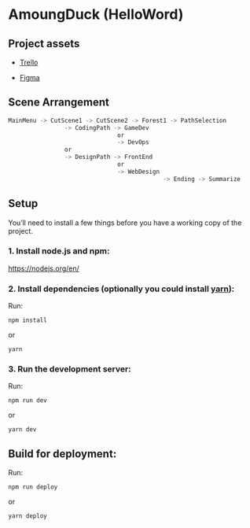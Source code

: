 <!-- Test Check -->

# AmoungDuck (HelloWord)

## Project assets
- [Trello](https://trello.com/b/gsRVRb5W/game-dev-hellogoose)

- [Figma](https://www.figma.com/file/De68DsnlzP3zmqom7YBVNx/Among-Goose?type=design&node-id=0%3A1&mode=design&t=MJVE60UIfElF4Rv3-1)

## Scene Arrangement
```js
MainMenu -> CutScene1 -> CutScene2 -> Forest1 -> PathSelection 
                -> CodingPath -> GameDev
                               or
                               -> DevOps
                or 
                -> DesignPath -> FrontEnd
                               or
                               -> WebDesign
                                            -> Ending -> Summarize
```

## Setup

You’ll need to install a few things before you have a working copy of the project.

### 1. Install node.js and npm:

https://nodejs.org/en/

### 2. Install dependencies (optionally you could install [yarn](https://yarnpkg.com/)):

Run:

```cli
npm install
```

or

```cli
yarn
```

### 3. Run the development server:

Run:

```cli
npm run dev
```

or

```cli
yarn dev
```

## Build for deployment:

Run:

```cli
npm run deploy
```

or

```cli
yarn deploy
```
